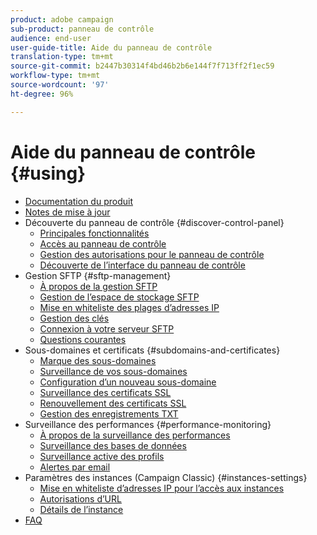 ```yaml
---
product: adobe campaign
sub-product: panneau de contrôle
audience: end-user
user-guide-title: Aide du panneau de contrôle
translation-type: tm+mt
source-git-commit: b2447b30314f4bd46b2b6e144f7f713ff2f1ec59
workflow-type: tm+mt
source-wordcount: '97'
ht-degree: 96%

---
```



# Aide du panneau de contrôle {#using}

+ [Documentation du produit](control-panel-home.md)
+ [Notes de mise à jour](release-notes.md)
+ Découverte du panneau de contrôle {#discover-control-panel}
   + [Principales fonctionnalités](discover/using/key-features.md)
   + [Accès au panneau de contrôle](discover/using/accessing-control-panel.md)
   + [Gestion des autorisations pour le panneau de contrôle](discover/using/managing-permissions.md)
   + [Découverte de l’interface du panneau de contrôle](discover/using/discovering-the-interface.md)
+ Gestion SFTP {#sftp-management}
   + [À propos de la gestion SFTP](sftp/using/about-sftp-management.md)
   + [Gestion de l’espace de stockage SFTP](sftp/using/sftp-storage-management.md)
   + [Mise en whiteliste des plages d’adresses IP](sftp/using/ip-range-whitelisting.md)
   + [Gestion des clés](sftp/using/key-management.md)
   + [Connexion à votre serveur SFTP](sftp/using/logging-into-sftp-server.md)
   + [Questions courantes](sftp/using/common-questions.md)
+ Sous-domaines et certificats {#subdomains-and-certificates}
   + [Marque des sous-domaines](subdomains-certificates/using/subdomains-branding.md)
   + [Surveillance de vos sous-domaines](subdomains-certificates/using/monitoring-subdomains.md)
   + [Configuration d’un nouveau sous-domaine](subdomains-certificates/using/setting-up-new-subdomain.md)
   + [Surveillance des certificats SSL](subdomains-certificates/using/monitoring-ssl-certificates.md)
   + [Renouvellement des certificats SSL](subdomains-certificates/using/renewing-subdomain-certificate.md)
   + [Gestion des enregistrements TXT](subdomains-certificates/using/managing-txt-records.md)
+ Surveillance des performances {#performance-monitoring}
   + [À propos de la surveillance des performances](performance-monitoring/using/about-performance-monitoring.md)
   + [Surveillance des bases de données](performance-monitoring/using/database-monitoring.md)
   + [Surveillance active des profils](performance-monitoring/using/active-profiles-monitoring.md)
   + [Alertes par email](performance-monitoring/using/email-alerting.md)
+ Paramètres des instances (Campaign Classic) {#instances-settings}
   + [Mise en whiteliste d’adresses IP pour l’accès aux instances](instances-settings/using/ip-whitelisting-instance-access.md)
   + [Autorisations d’URL](instances-settings/using/url-permissions.md)
   + [Détails de l’instance](instances-settings/using/instance-details.md)
+ [FAQ](faq.md)
